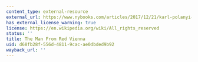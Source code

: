 ```yaml
---
content_type: external-resource
external_url: https://www.nybooks.com/articles/2017/12/21/karl-polanyi-man-from-red-vienna/
has_external_license_warning: true
license: https://en.wikipedia.org/wiki/All_rights_reserved
status: ''
title: The Man From Red Vienna
uid: d68fb28f-556d-4811-9cac-ae0dbded9b92
wayback_url: ''
---
```

